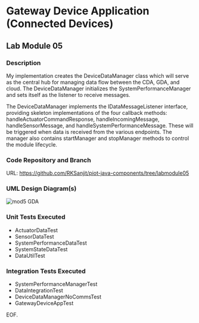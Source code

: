# Gateway Device Application (Connected Devices)

## Lab Module 05

### Description

My implementation creates the DeviceDataManager class which will serve as the central hub for managing data flow 
between the CDA, GDA, and cloud. The DeviceDataManager initializes the SystemPerformanceManager and sets itself 
as the listener to receive messages.

The DeviceDataManager implements the IDataMessageListener interface, providing skeleton implementations of the 
four callback methods: handleActuatorCommandResponse, handleIncomingMessage, handleSensorMessage, and handleSystemPerformanceMessage. 
These will be triggered when data is received from the various endpoints. The manager also contains startManager and stopManager methods 
to control the module lifecycle.

### Code Repository and Branch

URL: https://github.com/RKSanjit/piot-java-components/tree/labmodule05

### UML Design Diagram(s)

![mod5 GDA](https://github.com/RKSanjit/piot-java-components/assets/144634185/2d79c55c-82fd-4ecf-a1c5-95ee84ff259b)


### Unit Tests Executed

- ActuatorDataTest
- SensorDataTest
- SystemPerformanceDataTest
- SystemStateDataTest
- DataUtilTest

### Integration Tests Executed

- SystemPerformanceManagerTest
- DataIntegrationTest
- DeviceDataManagerNoCommsTest
- GatewayDeviceAppTest

EOF.
